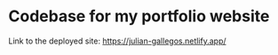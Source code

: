 # Codebase for my portfolio website

Link to the deployed site: https://julian-gallegos.netlify.app/
